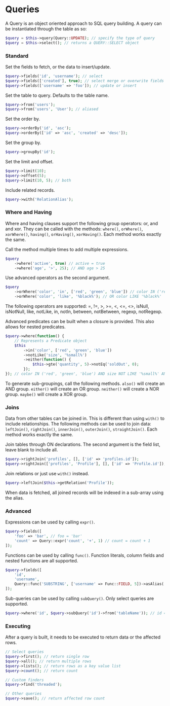 # Queries #

A Query is an object oriented approach to SQL query building. A query can be instantiated through the table as so:

```php
$query = $this->query(Query::UPDATE); // specify the type of query
$query = $this->select(); // returns a QUERY::SELECT object
```

### Standard ###

Set the fields to fetch, or the data to insert/update.

```php
$query->fields('id', 'username'); // select
$query->fields(['created'], true); // select merge or overwrite fields
$query->fields(['username' => 'foo']); // update or insert
```

Set the table to query. Defaults to the table name.

```php
$query->from('users');
$query->from('users', 'User'); // aliased
```

Set the order by.

```php
$query->orderBy('id', 'asc');
$query->orderBy(['id' => 'asc', 'created' => 'desc']);
```

Set the group by.

```php
$query->groupBy('id');
```

Set the limit and offset.

```php
$query->limit(10);
$query->offset(5);
$query->limit(10, 5); // both
```

Include related records.

```php
$query->with('RelationAlias');
```

### Where and Having ###

Where and having clauses support the following group operators: or, and and xor.
They can be called with the methods: `where()`, `orWhere()`, `xorWhere()`, `having()`, `orHaving()`, `xorHaving()`. Each method works exactly the same.

Call the method multiple times to add multiple expressions.

```php
$query
    ->where('active', true) // active = true
    ->where('age', '>', 25); // AND age > 25
```

Use advanced operators as the second argument.

```php
$query
    ->orWhere('color', 'in', ['red', 'green', 'blue']) // color IN ('red', 'green', 'blue')
    ->orWhere('color', 'like', '%black%'); // OR color LIKE '%black%'
```

The following operators are supported: =, !=, >, >=, <, <=, <>, isNull, isNotNull, like, notLike, in, notIn, between, notBetween, regexp, notRegexp.

Advanced predicates can be built when a closure is provided. This also allows for nested predicates.

```php
$query->where(function() {
    // Represents a Predicate object
    $this
        ->in('color', ['red', 'green', 'blue'])
        ->notLike('size', '%small%')
        ->either(function() {
            $this->gte('quantity', 5)->notEq('soldOut', 0);
        });
}); // color IN ('red', 'green', 'blue') AND size NOT LIKE '%small%' AND (quantity >= 5 OR soldOut != 0)
```

To generate sub-groupings, call the following methods. `also()` will create an AND group. `either()` will create an OR group. `neither()` will create a NOR group. `maybe()` will create a XOR group.

### Joins ###

Data from other tables can be joined in. This is different than using `with()` to include relationships.
The following methods can be used to join data: `leftJoin()`, `rightJoin()`, `innerJoin()`, `outerJoin()`, `straightJoin()`. Each method works exactly the same.

Join tables through ON declarations. The second argument is the field list, leave blank to include all.

```php
$query->rightJoin('profiles', [], ['id' => 'profiles.id']);
$query->rightJoin(['profiles', 'Profile'], [], ['id' => 'Profile.id']); // with aliasing
```

Join relations or just use `with()` instead.

```php
$query->leftJoin($this->getRelation('Profile'));
```

When data is fetched, all joined records will be indexed in a sub-array using the alias.

### Advanced ###

Expressions can be used by calling `expr()`.

```php
$query->fields([
    'foo' => 'bar', // foo = 'bar'
    'count' => Query::expr('count', '+', 1) // count = count + 1
]);
```

Functions can be used by calling `func()`. Function literals, column fields and nested functions are all supported.

```php
$query->fields([
    'id',
    'username',
    Query::func('SUBSTRING', ['username' => Func::FIELD, 5])->asAlias('shortName') // SUBSTRING(username, 5) AS shortName
]);
```

Sub-queries can be used by calling `subQuery()`. Only select queries are supported.

```php
$query->where('id', $query->subQuery('id')->from('tableName')); // id = (SELECT id FROM tableName)
```

### Executing ###

After a query is built, it needs to be executed to return data or the affected rows.

```php
// Select queries
$query->first(); // return single row
$query->all(); // return multiple rows
$query->lists(); // return rows as a key value list
$query->count(); // return count

// Custom finders
$query->find('threaded');

// Other queries
$query->save(); // return affected row count
```